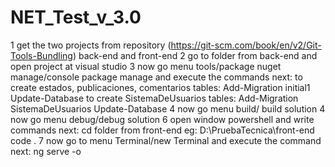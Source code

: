 # NET_Test_v_3.0


1 get the two projects from repository  (https://git-scm.com/book/en/v2/Git-Tools-Bundling) back-end and front-end
2 go to folder from back-end and open project at visual studio
3 now go menu tools/package nuget manage/console package manage and execute the commands next:
to create estados, publicaciones, comentarios tables:
Add-Migration initial1
Update-Database
to create SistemaDeUsuarios tables:
Add-Migration SistemaDeUsuarios
Update-Database
4 now go menu build/ build solution
4 now go menu debug/debug solution
6 open window powershell and write commands next:
 cd folder from front-end eg: D:\PruebaTecnica\front-end
 code .
7 now go to menu Terminal/new Terminal and execute the command next:
 ng serve -o
